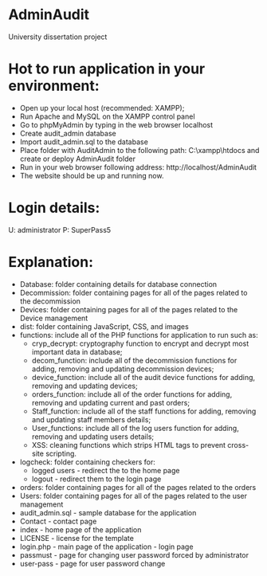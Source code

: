 # AdminAudit
University dissertation project

# Hot to run application in your environment:
- Open up your local host (recommended: XAMPP);
- Run Apache and MySQL on the XAMPP control panel 
- Go to phpMyAdmin  by typing in the web browser localhost
- Create audit_admin database
- Import audit_admin.sql to the database
- Place folder with AuditAdmin to the following path: C:\xampp\htdocs and create or deploy AdminAudit folder
- Run in your web browser following address: http://localhost/AdminAudit
- The website should be up and running now.

# Login details:
U: administrator
P: SuperPass5

# Explanation:
- Database: folder containing details for database connection
- Decommission: folder containing pages for all of the pages related to the decommission
- Devices: folder containing pages for all of the pages related to the Device management
- dist: folder containing JavaScript, CSS, and images
- functions: include all of the PHP functions for application to run such as:
    - cryp_decrypt: cryptography function to encrypt and decrypt most important data in database;
    - decom_function: include all of the decommission functions for adding, removing and updating decommission devices;
    - device_function: include all of the audit device functions for adding, removing and updating devices;
    - orders_function: include all of the order functions for adding, removing and updating current and past orders;
    - Staff_function: include all of the staff functions for adding, removing and updating staff members details;
    - User_functions: include all of the log users function for adding, removing and updating users details;
    - XSS: cleaning functions which strips HTML tags to prevent cross-site scripting.
- logcheck: folder containing checkers for:
    - logged users - redirect the to the home page
    - logout - redirect them to the login page
- orders: folder containing pages for all of the pages related to the orders
- Users: folder containing pages for all of the pages related to the user management
- audit_admin.sql - sample database for the application
- Contact - contact page
- index - home page of the application
- LICENSE - license for the template
- login.php - main page of the application - login page
- passmust - page for changing user password forced by administrator
- user-pass - page for user password change